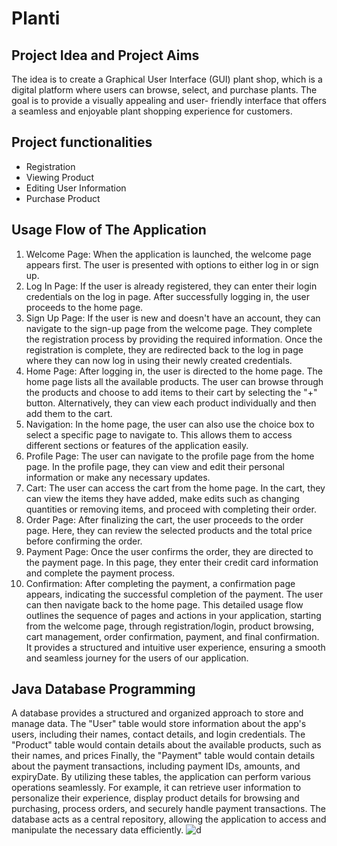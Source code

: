 
# Planti

## Project Idea and Project Aims 

The idea is to create a Graphical User Interface (GUI)
plant shop, which is a digital platform where users can
browse, select, and purchase plants.
The goal is to provide a visually appealing and user-
friendly interface that offers a seamless and enjoyable
plant shopping experience for customers.

## Project functionalities 

- Registration
- Viewing Product
- Editing User Information
- Purchase Product


##  Usage Flow of The Application
1. Welcome Page: When the application is launched, the welcome
page appears first. The user is presented with options to either log in
or sign up.
2. Log In Page: If the user is already registered, they can enter their
login credentials on the log in page. After successfully logging in, the
user proceeds to the home page.
3. Sign Up Page: If the user is new and doesn't have an account, they
can navigate to the sign-up page from the welcome page. They
complete the registration process by providing the required
information. Once the registration is complete, they are redirected
back to the log in page where they can now log in using their newly
created credentials.
4. Home Page: After logging in, the user is directed to the home
page. The home page lists all the available products. The user can
browse through the products and choose to add items to their cart
by selecting the "+" button. Alternatively, they can view each
product individually and then add them to the cart.
5. Navigation: In the home page, the user can also use the choice box
to select a specific page to navigate to. This allows them to access
different sections or features of the application easily.
6. Profile Page: The user can navigate to the profile page from the
home page. In the profile page, they can view and edit their personal
information or make any necessary updates.
7. Cart: The user can access the cart from the home page. In the cart,
they can view the items they have added, make edits such as
changing quantities or removing items, and proceed with completing
their order.
8. Order Page: After finalizing the cart, the user proceeds to the
order page. Here, they can review the selected products and the
total price before confirming the order.
9. Payment Page: Once the user confirms the order, they are
directed to the payment page. In this page, they enter their credit
card information and complete the payment process.
10. Confirmation: After completing the payment, a confirmation
page appears, indicating the successful completion of the payment.
The user can then navigate back to the home page.
This detailed usage flow outlines the sequence of pages and actions
in your application, starting from the welcome page, through
registration/login, product browsing, cart management, order
confirmation, payment, and final confirmation. It provides a
structured and intuitive user experience, ensuring a smooth and
seamless journey for the users of our application.

## Java Database Programming

A database provides a structured and organized approach to
store and manage data.
The "User" table would store information about the app's
users, including their names, contact details, and login
credentials. The "Product" table would contain details about
the available products, such as their names, and prices
Finally, the "Payment" table would contain details about the
payment transactions, including payment IDs, amounts, and
expiryDate.
By utilizing these tables, the application can perform various
operations seamlessly. For example, it can retrieve user
information to personalize their experience, display product
details for browsing and purchasing, process orders, and
securely handle payment transactions. The database acts as a
central repository, allowing the application to access and
manipulate the necessary data efficiently.
![d](https://github.com/farah-hamid/Planti/assets/89980747/50c43ca3-0dc7-4897-8060-3fc1ec5d6c61)



